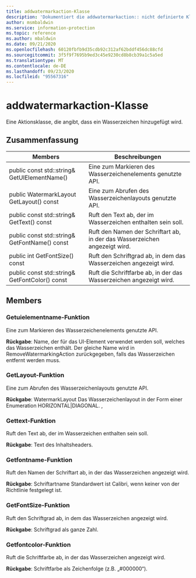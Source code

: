 ```yaml
---
title: addwatermarkaction-Klasse
description: 'Dokumentiert die addwatermarkaction:: nicht definierte Klasse des Microsoft Information Protection (MIP) SDK.'
author: msmbaldwin
ms.service: information-protection
ms.topic: reference
ms.author: mbaldwin
ms.date: 09/21/2020
ms.openlocfilehash: 60120fbfb9d35cdb92c312af62bddf456dc88cfd
ms.sourcegitcommit: 3f5f9f7695b9ed3c45e9230cd8b8cb39a1c5a5ed
ms.translationtype: MT
ms.contentlocale: de-DE
ms.lasthandoff: 09/23/2020
ms.locfileid: "95567316"
---
```

# <a name="class-addwatermarkaction"></a>addwatermarkaction-Klasse 
Eine Aktionsklasse, die angibt, dass ein Wasserzeichen hinzugefügt wird.
  
## <a name="summary"></a>Zusammenfassung
 Members                        | Beschreibungen                                
--------------------------------|---------------------------------------------
public const std::string& GetUIElementName()  |  Eine zum Markieren des Wasserzeichenelements genutzte API.
public WatermarkLayout GetLayout() const  |  Eine zum Abrufen des Wasserzeichenlayouts genutzte API.
public const std::string& GetText() const  |  Ruft den Text ab, der im Wasserzeichen enthalten sein soll.
public const std::string& GetFontName() const  |  Ruft den Namen der Schriftart ab, in der das Wasserzeichen angezeigt wird.
public int GetFontSize() const  |  Ruft den Schriftgrad ab, in dem das Wasserzeichen angezeigt wird.
public const std::string& GetFontColor() const  |  Ruft die Schriftfarbe ab, in der das Wasserzeichen angezeigt wird.
  
## <a name="members"></a>Members
  
### <a name="getuielementname-function"></a>Getuielementname-Funktion
Eine zum Markieren des Wasserzeichenelements genutzte API.

  
**Rückgabe**: Name, der für das UI-Element verwendet werden soll, welches das Wasserzeichen enthält. Der gleiche Name wird in RemoveWatermarkingAction zurückgegeben, falls das Wasserzeichen entfernt werden muss.
  
### <a name="getlayout-function"></a>GetLayout-Funktion
Eine zum Abrufen des Wasserzeichenlayouts genutzte API.

  
**Rückgabe**: WatermarkLayout Das Wasserzeichenlayout in der Form einer Enumeration HORIZONTAL|DIAGONAL. ,
  
### <a name="gettext-function"></a>Gettext-Funktion
Ruft den Text ab, der im Wasserzeichen enthalten sein soll.

  
**Rückgabe**: Text des Inhaltsheaders.
  
### <a name="getfontname-function"></a>Getfontname-Funktion
Ruft den Namen der Schriftart ab, in der das Wasserzeichen angezeigt wird.

  
**Rückgabe**: Schriftartname Standardwert ist Calibri, wenn keiner von der Richtlinie festgelegt ist.
  
### <a name="getfontsize-function"></a>GetFontSize-Funktion
Ruft den Schriftgrad ab, in dem das Wasserzeichen angezeigt wird.

  
**Rückgabe**: Schriftgrad als ganze Zahl.
  
### <a name="getfontcolor-function"></a>Getfontcolor-Funktion
Ruft die Schriftfarbe ab, in der das Wasserzeichen angezeigt wird.

  
**Rückgabe**: Schriftfarbe als Zeichenfolge (z.B. „#000000“).